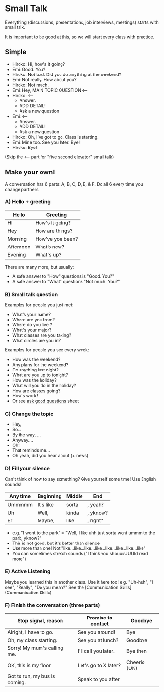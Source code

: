 # Small Talk

Everything (discussions, presentations, job interviews, meetings) starts with small talk. 

It is important to be good at this, so we will start every class with practice.

## Simple  
* Hiroko:     Hi, how's it going? 
* Emi:        Good. You?  
* Hiroko:     Not bad. Did you do anything at the weekend?
* Emi:        Not really. How about you? 
* Hiroko:     Not much. 
* Emi:        Hey, MAIN TOPIC QUESTION <--
* Hiroko: <--
    * Answer. 
    * ADD DETAIL! 
    * Ask a new question
* Emi: <--
    * Answer. 
    * ADD DETAIL!  
    * Ask a new question
* Hiroko:     Oh, I've got to go. Class is starting. 
* Emi:        Mine too. See you later. Bye!
* Hiroko:     Bye!

(Skip the <-- part for "five second elevator" small talk)

## Make your own!
A conversation has 6 parts: A, B, C, D, E, & F. Do all 6 every time you change partners

### A) Hello +  greeting
|Hello   |Greeting
|---     |---
|Hi      |How's it going?
|Hey     |How are things?
|Morning |How’ve you been?
|Afternoon |What’s new?   
|Evening |What's up?


There are many more, but usually: 

* A safe answer to "How" questions is "Good. You?"
* A safe answer to  "What" questions "Not much. You?"
                                             
### B) Small talk question
Examples for people you just met:

* What’s your name?       
* Where are you from?                             
* Where do you live   ?      
* What's your major?          
* What classes are you taking?    
* What circles are you in?         

Examples for people you see every week:
* How was the weekend?            
* Any plans for the weekend? 
* Do anything last night?             
* What are you up to tonight?
* How was the holiday?            
* What will you do in the holiday?
* How are classes going?          
* How's work? 
* Or see [ask good questions](Style-AskGoodQuestions) sheet

### C) Change the topic
* Hey, 
* So…         
* By the way, ...                 
* Anyway….                
* Oh!                     
* That reminds me...                  
* Oh yeah, did you hear about (+ news)

### D) Fill your silence
Can't think of how to say something? Give yourself some time! Use English sounds!

|Any time        |Beginning  |Middle     |End
|---             |---        |---        |---
|Ummmmm          |It's like  |sorta      |, yeah?
|Uh              |Well,      |kinda      |, yknow?
|Er              |Maybe,     |like       |, right?         

* e.g. "I went to the park" = "Well, I like uhh just sorta went ummm to the park, yknow?" 
* This is not good, but it's better than silence
* Use more than one! Not "like...like...like...like...like...like...like...like"
* You can sometimes stretch sounds ("I think you shouuuUUUld read more")

### E) Active Listening
Maybe you learned this in another class. Use it here too!
e.g. "Uh-huh", "I see", "Really", "Do you mean?"
See the  [Communication Skills](Communication Skills)
 
### F) Finish the conversation (three parts)
|Stop signal,  reason            |Promise to contact         |Goodbye         
|---                             |---                        |---
|Alright, I have to go.          |See you around!            |Bye
|Oh, my class starting.          |See you at lunch?          |Goodbye
|Sorry! My mum's calling me.     |I'll call you later.       |Bye then
|OK, this is my floor            |Let's go to X later?       |Cheerio (UK)
|Got to run, my bus is coming.   |Speak to you after         |
       